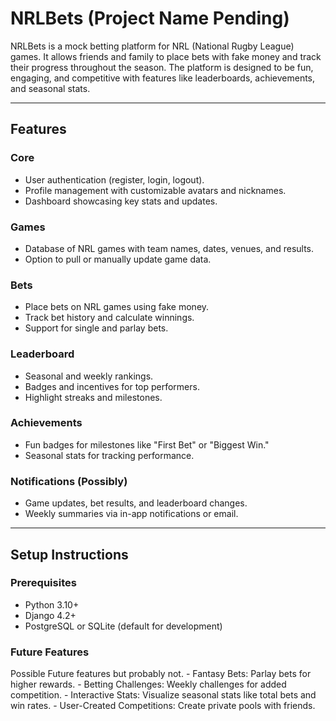 # NRLBets (Project Name Pending)

NRLBets is a mock betting platform for NRL (National Rugby League) games. It allows friends and family to place bets with fake money and track their progress throughout the season. The platform is designed to be fun, engaging, and competitive with features like leaderboards, achievements, and seasonal stats.

---

## Features

### Core
- User authentication (register, login, logout).
- Profile management with customizable avatars and nicknames.
- Dashboard showcasing key stats and updates.

### Games
- Database of NRL games with team names, dates, venues, and results.
- Option to pull or manually update game data.

### Bets
- Place bets on NRL games using fake money.
- Track bet history and calculate winnings.
- Support for single and parlay bets.

### Leaderboard
- Seasonal and weekly rankings.
- Badges and incentives for top performers.
- Highlight streaks and milestones.

### Achievements
- Fun badges for milestones like "First Bet" or "Biggest Win."
- Seasonal stats for tracking performance.

### Notifications (Possibly)
- Game updates, bet results, and leaderboard changes.
- Weekly summaries via in-app notifications or email.

---

## Setup Instructions

### Prerequisites
- Python 3.10+
- Django 4.2+
- PostgreSQL or SQLite (default for development)

### Future Features
Possible Future features but probably not.
    - Fantasy Bets: Parlay bets for higher rewards.
    - Betting Challenges: Weekly challenges for added competition.
    - Interactive Stats: Visualize seasonal stats like total bets and win rates.
    - User-Created Competitions: Create private pools with friends.
